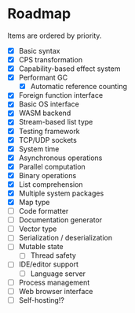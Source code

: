 # Roadmap

Items are ordered by priority.

- [x] Basic syntax
- [x] CPS transformation
- [x] Capability-based effect system
- [x] Performant GC
  - [x] Automatic reference counting
- [x] Foreign function interface
- [x] Basic OS interface
- [x] WASM backend
- [x] Stream-based list type
- [x] Testing framework
- [x] TCP/UDP sockets
- [x] System time
- [x] Asynchronous operations
- [x] Parallel computation
- [x] Binary operations
- [x] List comprehension
- [x] Multiple system packages
- [x] Map type
- [ ] Code formatter
- [ ] Documentation generator
- [ ] Vector type
- [ ] Serialization / deserialization
- [ ] Mutable state
  - [ ] Thread safety
- [ ] IDE/editor support
  - [ ] Language server
- [ ] Process management
- [ ] Web browser interface
- [ ] Self-hosting!?
